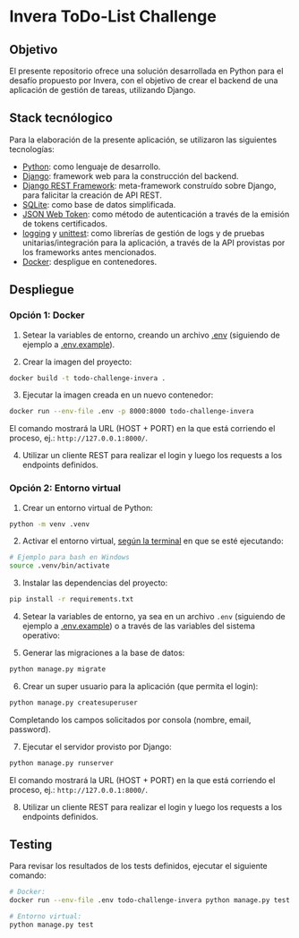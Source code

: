 # Invera ToDo-List Challenge

## Objetivo

El presente repositorio ofrece una solución desarrollada en Python para el desafío propuesto por Invera, con el objetivo
de crear el backend de una aplicación de gestión de tareas, utilizando Django.

## Stack tecnólogico

Para la elaboración de la presente aplicación, se utilizaron las siguientes tecnologías:

- [Python](https://www.python.org/): como lenguaje de desarrollo.
- [Django](https://www.djangoproject.com/): framework web para la construcción del backend.
- [Django REST Framework](https://www.django-rest-framework.org/): meta-framework construído sobre Django, para falicitar la creación de API REST.
- [SQLite](https://www.sqlite.org/): como base de datos simplificada.
- [JSON Web Token](https://jwt.io/): como método de autenticación a través de la emisión de tokens certificados.
- [logging](https://docs.python.org/3/library/logging.html) y [unittest](https://docs.python.org/3/library/unittest.html): como librerías de gestión de logs y de pruebas unitarias/integración para la aplicación, a través de la API provistas por los frameworks antes mencionados.
- [Docker](https://www.docker.com/): despligue en contenedores.

## Despliegue

### Opción 1: Docker

1. Setear la variables de entorno, creando un archivo [.env](./.env) (siguiendo de ejemplo a [.env.example](./.env.example)).

2. Crear la imagen del proyecto:
```bash
docker build -t todo-challenge-invera .
``` 

3. Ejecutar la imagen creada en un nuevo contenedor:
```bash
docker run --env-file .env -p 8000:8000 todo-challenge-invera
``` 

El comando mostrará la URL (HOST + PORT) en la que está corriendo el proceso, ej.: `http://127.0.0.1:8000/`.

4. Utilizar un cliente REST para realizar el login y luego los requests a los endpoints definidos.

### Opción 2: Entorno virtual

1. Crear un entorno virtual de Python:

```bash
python -m venv .venv
```

2. Activar el entorno virtual, [según la terminal](https://docs.python.org/es/3/library/venv.html#how-venvs-work) en que se esté ejecutando:

```bash
# Ejemplo para bash en Windows
source .venv/bin/activate
```

3. Instalar las dependencias del proyecto:

```bash
pip install -r requirements.txt
```

4. Setear la variables de entorno, ya sea en un archivo `.env` (siguiendo de ejemplo a [.env.example](./.env.example)) o a través de las variables del sistema operativo:

5. Generar las migraciones a la base de datos:

```bash
python manage.py migrate
```

6. Crear un super usuario para la aplicación (que permita el login):

```bash
python manage.py createsuperuser
```

Completando los campos solicitados por consola (nombre, email, password).

7. Ejecutar el servidor provisto por Django:

```bash
python manage.py runserver
```

El comando mostrará la URL (HOST + PORT) en la que está corriendo el proceso, ej.: `http://127.0.0.1:8000/`.

8. Utilizar un cliente REST para realizar el login y luego los requests a los endpoints definidos.

## Testing

Para revisar los resultados de los tests definidos, ejecutar el siguiente comando:

```bash
# Docker:
docker run --env-file .env todo-challenge-invera python manage.py test

# Entorno virtual:
python manage.py test
```
